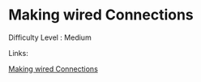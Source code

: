 # Making wired Connections

Difficulty Level : Medium

Links:

[Making wired Connections](https://leetcode.com/problems/number-of-operations-to-make-network-connected/)
